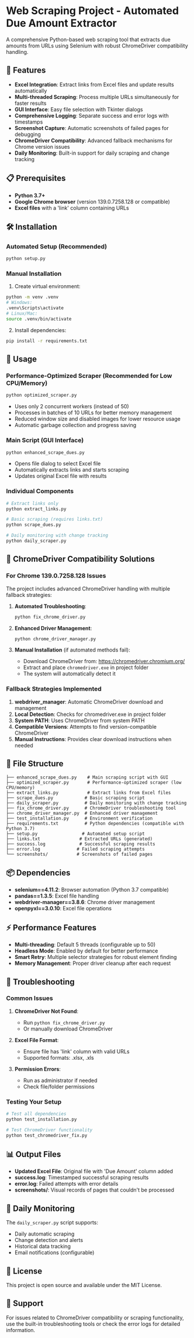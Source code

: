 # Web Scraping Project - Automated Due Amount Extractor

A comprehensive Python-based web scraping tool that extracts due amounts from URLs using Selenium with robust ChromeDriver compatibility handling.

## 🚀 Features

- **Excel Integration**: Extract links from Excel files and update results automatically
- **Multi-threaded Scraping**: Process multiple URLs simultaneously for faster results
- **GUI Interface**: Easy file selection with Tkinter dialogs
- **Comprehensive Logging**: Separate success and error logs with timestamps
- **Screenshot Capture**: Automatic screenshots of failed pages for debugging
- **ChromeDriver Compatibility**: Advanced fallback mechanisms for Chrome version issues
- **Daily Monitoring**: Built-in support for daily scraping and change tracking

## 📋 Prerequisites

- **Python 3.7+**
- **Google Chrome browser** (version 139.0.7258.128 or compatible)
- **Excel files** with a 'link' column containing URLs

## 🛠️ Installation

### Automated Setup (Recommended)
```bash
python setup.py
```

### Manual Installation
1. Create virtual environment:
```bash
python -m venv .venv
# Windows:
.venv\Scripts\activate
# Linux/Mac:
source .venv/bin/activate
```

2. Install dependencies:
```bash
pip install -r requirements.txt
```

## 🎯 Usage

### Performance-Optimized Scraper (Recommended for Low CPU/Memory)
```bash
python optimized_scraper.py
```
- Uses only 2 concurrent workers (instead of 50)
- Processes in batches of 10 URLs for better memory management
- Reduced window size and disabled images for lower resource usage
- Automatic garbage collection and progress saving

### Main Script (GUI Interface)
```bash
python enhanced_scrape_dues.py
```
- Opens file dialog to select Excel file
- Automatically extracts links and starts scraping
- Updates original Excel file with results

### Individual Components
```bash
# Extract links only
python extract_links.py

# Basic scraping (requires links.txt)
python scrape_dues.py

# Daily monitoring with change tracking
python daily_scraper.py
```

## 🔧 ChromeDriver Compatibility Solutions

### For Chrome 139.0.7258.128 Issues

The project includes advanced ChromeDriver handling with multiple fallback strategies:

1. **Automated Troubleshooting**:
   ```bash
   python fix_chrome_driver.py
   ```

2. **Enhanced Driver Management**:
   ```bash
   python chrome_driver_manager.py
   ```

3. **Manual Installation** (if automated methods fail):
   - Download ChromeDriver from: https://chromedriver.chromium.org/
   - Extract and place `chromedriver.exe` in project folder
   - The system will automatically detect it

### Fallback Strategies Implemented

1. **webdriver_manager**: Automatic ChromeDriver download and management
2. **Local Detection**: Checks for chromedriver.exe in project folder
3. **System PATH**: Uses ChromeDriver from system PATH
4. **Compatible Versions**: Attempts to find version-compatible ChromeDriver
5. **Manual Instructions**: Provides clear download instructions when needed

## 📁 File Structure

```
├── enhanced_scrape_dues.py    # Main scraping script with GUI
├── optimized_scraper.py       # Performance-optimized scraper (low CPU/memory)
├── extract_links.py           # Extract links from Excel files
├── scrape_dues.py            # Basic scraping script
├── daily_scraper.py          # Daily monitoring with change tracking
├── fix_chrome_driver.py      # ChromeDriver troubleshooting tool
├── chrome_driver_manager.py  # Enhanced driver management
├── test_installation.py      # Environment verification
├── requirements.txt          # Python dependencies (compatible with Python 3.7)
├── setup.py                 # Automated setup script
├── links.txt               # Extracted URLs (generated)
├── success.log             # Successful scraping results
├── error.log              # Failed scraping attempts
└── screenshots/           # Screenshots of failed pages
```

## 📦 Dependencies

- **selenium==4.11.2**: Browser automation (Python 3.7 compatible)
- **pandas==1.3.5**: Excel file handling
- **webdriver-manager==3.8.6**: Chrome driver management
- **openpyxl==3.0.10**: Excel file operations

## ⚡ Performance Features

- **Multi-threading**: Default 5 threads (configurable up to 50)
- **Headless Mode**: Enabled by default for better performance
- **Smart Retry**: Multiple selector strategies for robust element finding
- **Memory Management**: Proper driver cleanup after each request

## 🐛 Troubleshooting

### Common Issues

1. **ChromeDriver Not Found**:
   - Run `python fix_chrome_driver.py`
   - Or manually download ChromeDriver

2. **Excel File Format**:
   - Ensure file has 'link' column with valid URLs
   - Supported formats: .xlsx, .xls

3. **Permission Errors**:
   - Run as administrator if needed
   - Check file/folder permissions

### Testing Your Setup

```bash
# Test all dependencies
python test_installation.py

# Test ChromeDriver functionality
python test_chromedriver_fix.py
```

## 📊 Output Files

- **Updated Excel File**: Original file with 'Due Amount' column added
- **success.log**: Timestamped successful scraping results
- **error.log**: Failed attempts with error details
- **screenshots/**: Visual records of pages that couldn't be processed

## 🔄 Daily Monitoring

The `daily_scraper.py` script supports:
- Daily automatic scraping
- Change detection and alerts
- Historical data tracking
- Email notifications (configurable)

## 📝 License

This project is open source and available under the MIT License.

## 🤝 Support

For issues related to ChromeDriver compatibility or scraping functionality, use the built-in troubleshooting tools or check the error logs for detailed information.

